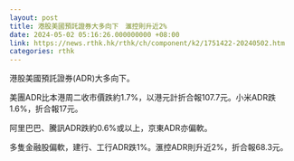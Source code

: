 ```yaml
---
layout: post
title: 港股美國預託證券大多向下　滙控則升近2%
date: 2024-05-02 05:16:26.000000000 +08:00
link: https://news.rthk.hk/rthk/ch/component/k2/1751422-20240502.htm
categories: rthk
---
```


港股美國預託證券(ADR)大多向下。

美團ADR比本港周二收市價跌約1.7%，以港元計折合報107.7元。小米ADR跌1.6%，折合報17元。

阿里巴巴、騰訊ADR跌約0.6%或以上，京東ADR亦偏軟。

多隻金融股偏軟，建行、工行ADR跌1%。滙控ADR則升近2%，折合報68.3元。
